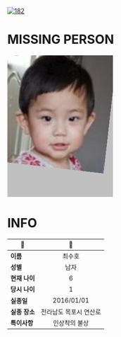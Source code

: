 [![182](https://img.shields.io/badge/%EC%8B%A4%EC%A2%85%EC%8B%A0%EA%B3%A0%EB%8A%94%20%EA%B5%AD%EB%B2%88%EC%97%86%EC%9D%B4-182-blue)](http://safe182.go.kr/index.do)

# MISSING PERSON

<img src="./missing_person.jpg">

# INFO

|🔑|💎|
|--|:--:|
|**이름**|최수호|
|**성별**|남자|
|**현재 나이**|6|
|**당시 나이**|1|
|**실종일**|2016/01/01|
|**실종 장소**|전라남도 목포시 연산로 |
|**특이사항**|인상착의 불상|
